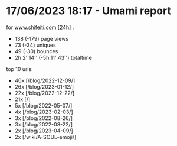 # 17/06/2023 18:17 - Umami report
for www.shifeiti.com [24h] :

 - 138 (-179) page views
 - 73 (-34) uniques
 - 49 (-30) bounces
 - 2h 2' 14'' (-5h 11' 43'') totaltime


top 10 urls:
 - 40x [/blog/2022-12-09/]
 - 26x [/blog/2023-01-12/]
 - 22x [/blog/2022-12-22/]
 - 21x [/]
 - 5x [/blog/2022-05-07/]
 - 4x [/blog/2023-02-03/]
 - 3x [/blog/2022-08-26/]
 - 3x [/blog/2022-08-22/]
 - 2x [/blog/2023-04-09/]
 - 2x [/wiki/A-SOUL-emoji/]


